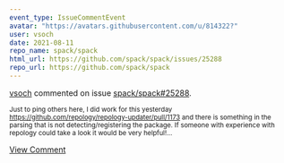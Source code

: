 ```yaml
---
event_type: IssueCommentEvent
avatar: "https://avatars.githubusercontent.com/u/814322?"
user: vsoch
date: 2021-08-11
repo_name: spack/spack
html_url: https://github.com/spack/spack/issues/25288
repo_url: https://github.com/spack/spack
---
```


<a href='https://github.com/vsoch' target='_blank'>vsoch</a> commented on issue <a href='https://github.com/spack/spack/issues/25288' target='_blank'>spack/spack#25288</a>.

<small>Just to ping others here, I did work for this yesterday https://github.com/repology/repology-updater/pull/1173 and there is something in the parsing that is not detecting/registering the package. If someone with experience with repology could take a look it would be very helpful!...</small>

<a href='https://github.com/spack/spack/issues/25288' target='_blank'>View Comment</a>